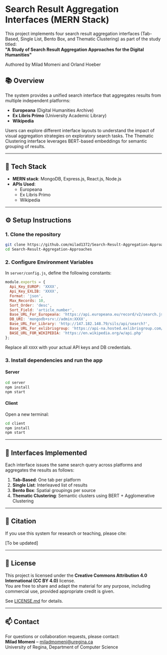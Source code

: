 # Search Result Aggregation Interfaces (MERN Stack)

This project implements four search result aggregation interfaces (Tab-Based, Single List, Bento Box, and Thematic Clustering) as part of the study titled:  
**"A Study of Search Result Aggregation Approaches for the Digital Humanities"** 
 
Authored by Milad Momeni and Orland Hoeber  


## 📚 Overview

The system provides a unified search interface that aggregates results from multiple independent platforms:
- **Europeana** (Digital Humanities Archive)
- **Ex Libris Primo** (University Academic Library)
- **Wikipedia**

Users can explore different interface layouts to understand the impact of visual aggregation strategies on exploratory search tasks. The Thematic Clustering interface leverages BERT-based embeddings for semantic grouping of results.

---

## 🧰 Tech Stack

- **MERN stack**: MongoDB, Express.js, React.js, Node.js
- **APIs Used**:
  - Europeana
  - Ex Libris Primo
  - Wikipedia

---

## ⚙️ Setup Instructions

### 1. Clone the repository

```bash
git clone https://github.com/milad1372/Search-Result-Aggregation-Approaches.git
cd Search-Result-Aggregation-Approaches
```

### 2. Configure Environment Variables

In `server/config.js`, define the following constants:

```js
module.exports = {
  Api_Key_EUROP: 'XXXX',
  Api_Key_EXLIB: 'XXXX',
  Format: 'json',
  Max_Records: 10,
  Sort_Order: 'desc',
  Sort_Field: 'article_number',
  Base_URL_For_Europeana: 'https://api.europeana.eu/record/v2/search.json?',
  DB_URI: 'mongodb+srv://admin:XXXX',
  Base_URL_For_Library: 'http://147.182.148.79/sils/api/search?',
  Base_URL_For_exlibrisgroup: 'https://api-na.hosted.exlibrisgroup.com/primo/v1/search?XXXX',
  BASE_URL_FOR_WIKIPEDIA: 'https://en.wikipedia.org/w/api.php'
};
```

Replace all `XXXX` with your actual API keys and DB credentials.

### 3. Install dependencies and run the app

#### Server

```bash
cd server
npm install
npm start
```

#### Client

Open a new terminal:

```bash
cd client
npm install
npm start
```

---

## 🧪 Interfaces Implemented

Each interface issues the same search query across platforms and aggregates the results as follows:

1. **Tab-Based**: One tab per platform
2. **Single List**: Interleaved list of results
3. **Bento Box**: Spatial groupings per source
4. **Thematic Clustering**: Semantic clusters using BERT + Agglomerative Clustering

---

## 📝 Citation

If you use this system for research or teaching, please cite:

[To be updated]

---

## 📎 License

This project is licensed under the **Creative Commons Attribution 4.0 International (CC BY 4.0)** license.  
You are free to share and adapt the material for any purpose, including commercial use, provided appropriate credit is given.

See [LICENSE.md](LICENSE.md) for details.

---

## 📫 Contact

For questions or collaboration requests, please contact:  
**Milad Momeni** – miladmomeni@uregina.ca  
University of Regina, Department of Computer Science
